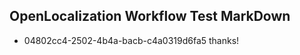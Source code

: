 ## OpenLocalization Workflow Test MarkDown
* 04802cc4-2502-4b4a-bacb-c4a0319d6fa5 thanks!

<!--HONumber=Aug16_HO1-->



